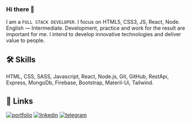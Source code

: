 ### Hi there 👋

I am a `FULL STACK DEVELOPER`. 
I focus on HTML5, CSS3, JS, React, Node. 
English — Intermediate. 
Development, practice and work for the
result are important for me. 
I intend to develop innovative technologies and deliver value to people.


## 🛠 Skills
HTML, CSS, SASS, Javascript, React, Node.js, Git, GitHub, RestApi, Express, MongoDb, Firebase, Bootstrap, Materil-Ui, Tailwind.


## 🔗 Links
[![portfolio](https://img.shields.io/badge/my_portfolio-000?style=for-the-badge&logo=ko-fi&logoColor=white)](https://drive.google.com/file/d/1En2c83YvzR28EJrmOsKTTTZCULSnLnP3/view?usp=share_link)
[![linkedin](https://img.shields.io/badge/linkedin-0A66C2?style=for-the-badge&logo=linkedin&logoColor=white)](https://www.linkedin.com/in/denis-myrhoiazov/)
[![telegram](https://img.shields.io/badge/telegram-1DA1F2?style=for-the-badge&logo=telegram&logoColor=white)](https://t.me/denis_mirg)


